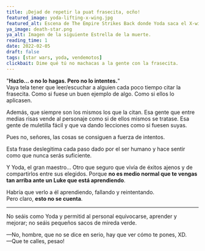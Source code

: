 ```yaml
---
title: ¡Dejad de repetir la puat frasecita, ocño!
featured_image: yoda-lifting-x-wing.jpg
featured_alt: Escena de The Empire Strikes Back donde Yoda saca el X-wing del pantano para que Luke vea cómo se hacen las cosas.
ya_image: death-star.png
ya_alt: Imagen de la siguiente Estrella de la muerte.
reading_time: 1
date: 2022-02-05
draft: false
tags: [star wars, yoda, vendemotos]
clickbait: Dime qué tú no machacas a la gente con la frasecita.
---
```


"**Hazlo... o no lo hagas. Pero no lo intentes.**"  
Vaya tela tener que leer/escuchar a alguien cada poco tiempo citar la frasecita. Como si fuese un buen ejemplo de algo. Como si ellos lo aplicasen.

Además, que siempre son los mismos los que la citan. Esa gente que entre medias risas vende al personaje como si de ellos mismos se tratase. Esa gente de muletilla fácil y que va dando lecciones como si fuesen suyas.

Pues no, señores, las cosas se consiguen a fuerza de intentos. 

Esta frase deslegitima cada paso dado por el ser humano y hace sentir como que nunca serás suficiente.

Y Yoda, el gran maestro... Otro que seguro que vivía de éxitos ajenos y de compartirlos entre sus elegidos. Porque **no es medio normal que te vengas tan arriba ante un Luke que está aprendiendo**. 

Habría que verlo a él aprendiendo, fallando y reintentando.  
Pero claro, **esto no se cuenta**.

---

No seáis como Yoda y permitid al personal equivocarse, aprender y mejorar; no seáis pequeños sacos de mireda verde.

—No, hombre, que no se dice en serio, hay que ver cómo te pones, XD.  
—Que te calles, pesao!
